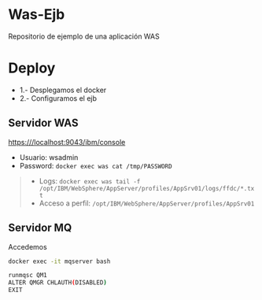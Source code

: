 # Was-Ejb
Repositorio de ejemplo de una aplicación WAS

# Deploy

* 1.- Desplegamos el docker
* 2.- Configuramos el ejb

## Servidor WAS

[https:///localhost:9043/ibm/console](https:///localhost:9043/ibm/console)

* Usuario: wsadmin
* Password: `docker exec was cat /tmp/PASSWORD`


> * Logs: `docker exec was tail -f /opt/IBM/WebSphere/AppServer/profiles/AppSrv01/logs/ffdc/*.txt`
> * Acceso a perfil: `/opt/IBM/WebSphere/AppServer/profiles/AppSrv01` 

## Servidor MQ

Accedemos

```bash
docker exec -it mqserver bash
```

```bash
runmqsc QM1
ALTER QMGR CHLAUTH(DISABLED)
EXIT
```
